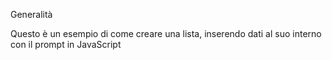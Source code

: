 Generalità

Questo è un esempio di come creare una lista, inserendo dati al suo interno con il prompt in JavaScript
